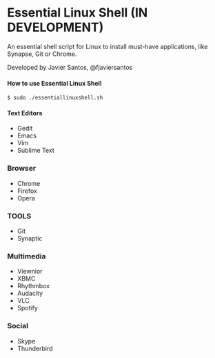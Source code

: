 Essential Linux Shell (IN DEVELOPMENT)
===================

An essential shell script for Linux to install must-have applications, like Synapse, Git or Chrome.

Developed by Javier Santos, @fjaviersantos

#### How to use Essential Linux Shell
```
$ sudo ./essentiallinuxshell.sh
```

#### Text Editors
* Gedit
* Emacs
* Vim
* Sublime Text

### Browser
* Chrome
* Firefox
* Opera

### TOOLS
* Git
* Synaptic

### Multimedia
* Viewnior
* XBMC
* Rhythmbox
* Audacity
* VLC
* Spotify

### Social
* Skype
* Thunderbird